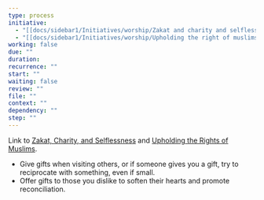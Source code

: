 ```yaml
---
type: process
initiative:
  - "[[docs/sidebar1/Initiatives/worship/Zakat and charity and selflessness|Zakat and charity and selflessness]]"
  - "[[docs/sidebar1/Initiatives/worship/Upholding the right of muslims|Upholding the right of muslims]]"
working: false
due: ""
duration: 
recurrence: ""
start: ""
waiting: false
review: ""
file: ""
context: ""
dependency: ""
step: ""
---
```

Link to [Zakat, Charity, and Selflessness](docs/sidebar1/Initiatives/worship/Zakat%20and%20charity%20and%20selflessness.md) and [Upholding the Rights of Muslims](docs/sidebar1/Initiatives/worship/Upholding%20the%20right%20of%20muslims.md).  

- Give gifts when visiting others, or if someone gives you a gift, try to reciprocate with something, even if small.  
- Offer gifts to those you dislike to soften their hearts and promote reconciliation.  

